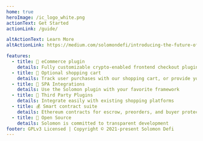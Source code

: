 ```yaml
---
home: true
heroImage: /ic_logo_white.png
actionText: Get Started
actionLink: /guide/

altActionText: Learn More
altActionLink: https://medium.com/solomondefi/introducing-the-future-of-decom-1eeac25cd391

features:
  - title: 🚀 eCommerce plugin
    details: Fully customizable crypto-enabled frontend checkout plugin
  - title: 🛒 Optional shopping cart
    details: Track user purchases with our shopping cart, or provide your own
  - title: 🤝 SPA Integrations
    details: Use the Solomon plugin with your favorite framework
  - title: 🔌 Third Party Plugins
    details: Integrate easily with existing shopping platforms
  - title: 💰 Smart contract suite
    details: Ethereum contracts for escrow, preorders, and buyer protection
  - title: 📖 Open Source
    details: Solomon is committed to transparent development
footer: GPLv3 Licensed | Copyright © 2021-present Solomon Defi
---
```

